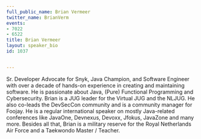 ---
full_public_name: Brian Vermeer
twitter_name: BrianVerm
events:
- 7022
- 6522
title: Brian Vermeer
layout: speaker_bio
id: 1037

---
Sr. Developer Advocate for Snyk, Java Champion, and Software Engineer with over a decade of hands-on experience in creating and maintaining software. He is passionate about Java, (Pure) Functional Programming and Cybersecurity. Brian is a JUG leader for the Virtual JUG and the NLJUG. He also co-leads the DevSecCon community and is a community manager for Foojay. He is a regular international speaker on mostly Java-related conferences like JavaOne, Devnexus, Devoxx, Jfokus, JavaZone and many more. Besides all that, Brian is a military reserve for the Royal Netherlands Air Force and a Taekwondo Master / Teacher.